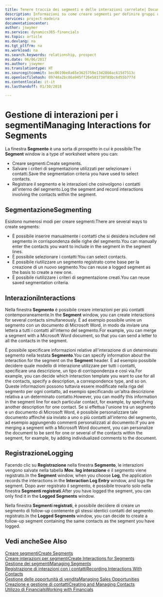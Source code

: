 ```yaml
---
title: Tenere traccia dei segmenti e delle interazioni correlate| Documenti Microsoft
description: Informazioni su come creare segmenti per definire gruppi di contatti e specificare delle interazioni per i segmenti.
services: project-madeira
documentationcenter: 
author: jswymer
ms.service: dynamics365-financials
ms.topic: article
ms.devlang: na
ms.tgt_pltfrm: na
ms.workload: na
ms.search.keywords: relationship, prospect
ms.date: 06/06/2017
ms.author: jswymer
ms.translationtype: HT
ms.sourcegitcommit: bec0619be0a65e3625759e13d2866ac615d7513c
ms.openlocfilehash: 09748a2bc86a945ff26e581738f85bc6d55b777d
ms.contentlocale: it-it
ms.lasthandoff: 01/30/2018

---
```

# <a name="managing-interactions-for-segments"></a><span data-ttu-id="6a2a5-103">Gestione di interazioni per i segmenti</span><span class="sxs-lookup"><span data-stu-id="6a2a5-103">Managing Interactions for Segments</span></span>
<span data-ttu-id="6a2a5-104">La finestra **Segmento** è una sorta di prospetto in cui è possibile:</span><span class="sxs-lookup"><span data-stu-id="6a2a5-104">The **Segment** window is a type of worksheet where you can:</span></span>

* <span data-ttu-id="6a2a5-105">Creare segmenti.</span><span class="sxs-lookup"><span data-stu-id="6a2a5-105">Create segments.</span></span>
* <span data-ttu-id="6a2a5-106">Salvare i criteri di segmentazione utilizzati per selezionare i contatti.</span><span class="sxs-lookup"><span data-stu-id="6a2a5-106">Save the segmentation criteria you have used to select contacts.</span></span>
* <span data-ttu-id="6a2a5-107">Registrare il segmento e le interazioni che coinvolgono i contatti all'interno del segmento.</span><span class="sxs-lookup"><span data-stu-id="6a2a5-107">Log the segment and record interactions involving the contacts within the segment.</span></span>

## <a name="segmenting"></a><span data-ttu-id="6a2a5-108">Segmentazione</span><span class="sxs-lookup"><span data-stu-id="6a2a5-108">Segmenting</span></span>
<span data-ttu-id="6a2a5-109">Esistono numerosi modi per creare segmenti:</span><span class="sxs-lookup"><span data-stu-id="6a2a5-109">There are several ways to create segments:</span></span>

* <span data-ttu-id="6a2a5-110">È possibile inserire manualmente i contatti che si desidera includere nel segmento in corrispondenza delle righe del segmento.</span><span class="sxs-lookup"><span data-stu-id="6a2a5-110">You can manually enter the contacts you want to include in the segment in the segment lines.</span></span>
* <span data-ttu-id="6a2a5-111">È possibile selezionare i contatti:</span><span class="sxs-lookup"><span data-stu-id="6a2a5-111">You can select contacts.</span></span>
* <span data-ttu-id="6a2a5-112">È possibile riutilizzare un segmento registrato come base per la creazione di un nuovo segmento.</span><span class="sxs-lookup"><span data-stu-id="6a2a5-112">You can reuse a logged segment as the basis to create a new one.</span></span>
* <span data-ttu-id="6a2a5-113">È possibile riutilizzare i criteri di segmentazione creati.</span><span class="sxs-lookup"><span data-stu-id="6a2a5-113">You can reuse saved segmentation criteria.</span></span>

## <a name="interactions"></a><span data-ttu-id="6a2a5-114">Interazioni</span><span class="sxs-lookup"><span data-stu-id="6a2a5-114">Interactions</span></span>
<span data-ttu-id="6a2a5-115">Nella finestra **Segmento** è possibile creare interazioni per più contatti contemporaneamente.</span><span class="sxs-lookup"><span data-stu-id="6a2a5-115">In the **Segment** window, you can create interactions for several contacts simultaneously.</span></span> <span data-ttu-id="6a2a5-116">È ad esempio possibile unire un segmento con un documento di Microsoft Word, in modo da inviare una lettera a tutti i contatti all'interno del segmento.</span><span class="sxs-lookup"><span data-stu-id="6a2a5-116">For example, you can merge a segment with a Microsoft Word document, so that you can send a letter to all the contacts in the segment.</span></span>

<span data-ttu-id="6a2a5-117">È possibile specificare informazioni relative all'interazione di un determinato segmento nella testata **Segmento**.</span><span class="sxs-lookup"><span data-stu-id="6a2a5-117">You can specify information about the interaction for the segment on the **Segment** header.</span></span> <span data-ttu-id="6a2a5-118">È ad esempio possibile decidere quale modello di interazione utilizzare per tutti i contatti, specificare una descrizione, un tipo di corrispondenza e così via.</span><span class="sxs-lookup"><span data-stu-id="6a2a5-118">For example, you can decide which interaction template you want to use for all the contacts, specify a description, a correspondence type, and so on.</span></span> <span data-ttu-id="6a2a5-119">Queste informazioni possono tuttavia essere modificate nella riga del segmento per ogni contatto, ad esempio specificando un'altra descrizione relativa a un determinato contatto.</span><span class="sxs-lookup"><span data-stu-id="6a2a5-119">However, you can modify this information in the segment line for each particular contact, for example, by specifying another description for one contact.</span></span> <span data-ttu-id="6a2a5-120">Se si effettua l'unione tra un segmento e un documento di Microsoft Word, è possibile personalizzare tale documento affinché sia inviato a uno o più contatti all'interno del segmento, ad esempio aggiungendo commenti personalizzati al documento.</span><span class="sxs-lookup"><span data-stu-id="6a2a5-120">If you are merging a segment with a Microsoft Word document, you can personalize the document to be sent for one or several of the contacts within the segment, for example, by adding individualized comments to the document.</span></span>

## <a name="logging"></a><span data-ttu-id="6a2a5-121">Registrazione</span><span class="sxs-lookup"><span data-stu-id="6a2a5-121">Logging</span></span>
<span data-ttu-id="6a2a5-122">Facendo clic su **Registrazione** nella finestra **Segmento**, le interazioni vengono salvate nella tabella **Mov. log interazione** e il segmento viene registrato.</span><span class="sxs-lookup"><span data-stu-id="6a2a5-122">In the **Segment** window, when you choose **Log**, the application records the interactions in the **Interaction Log Entry** window, and logs the segment.</span></span> <span data-ttu-id="6a2a5-123">Dopo aver registrato il segmento, è possibile trovarlo solo nella finestra **Segmenti registrati**.</span><span class="sxs-lookup"><span data-stu-id="6a2a5-123">After you have logged the segment, you can only find it in the **Logged Segments** window.</span></span>

<span data-ttu-id="6a2a5-124">Nella finestra **Segmenti registrati**, è possibile decidere di creare un segmento di follow-up contenente gli stessi identici contatti del segmento registrato.</span><span class="sxs-lookup"><span data-stu-id="6a2a5-124">In the **Logged Segments** window, you can decide to create a follow-up segment containing the same contacts as the segment you have logged.</span></span>

## <a name="see-also"></a><span data-ttu-id="6a2a5-125">Vedi anche</span><span class="sxs-lookup"><span data-stu-id="6a2a5-125">See Also</span></span>
[<span data-ttu-id="6a2a5-126">Creare segmenti</span><span class="sxs-lookup"><span data-stu-id="6a2a5-126">Create Segments</span></span>](marketing-how-create-segment.md)  
[<span data-ttu-id="6a2a5-127">Creare interazioni per segmenti</span><span class="sxs-lookup"><span data-stu-id="6a2a5-127">Create Interactions for Segments</span></span>](marketing-how-create-interactions.md)  
[<span data-ttu-id="6a2a5-128">Gestione dei segmenti</span><span class="sxs-lookup"><span data-stu-id="6a2a5-128">Managing Segments</span></span>](marketing-segments.md)  
[<span data-ttu-id="6a2a5-129">Registrazione di interazioni con i contatti</span><span class="sxs-lookup"><span data-stu-id="6a2a5-129">Recording Interactions With Contacts</span></span>](marketing-interactions.md)  
[<span data-ttu-id="6a2a5-130">Gestione delle opportunità di vendita</span><span class="sxs-lookup"><span data-stu-id="6a2a5-130">Managing Sales Opportunities</span></span>](marketing-manage-sales-opportunities.md)  
[<span data-ttu-id="6a2a5-131">Creazione e gestione di contatti</span><span class="sxs-lookup"><span data-stu-id="6a2a5-131">Creating and Managing Contacts</span></span>](marketing-contacts.md)  
[<span data-ttu-id="6a2a5-132">Utilizzo di Financials</span><span class="sxs-lookup"><span data-stu-id="6a2a5-132">Working with Financials</span></span>](ui-work-product.md)


